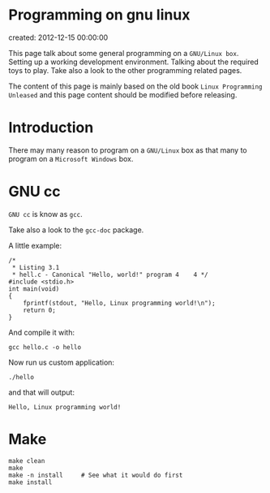 # Programming on gnu linux

created: 2012-12-15 00:00:00

This page talk about some general programming on a `GNU/Linux box`. Setting up a working development environment. Talking about the required toys to play. Take also a look to the other programming related pages.

The content of this page is mainly based on the old book `Linux Programming Unleased` and this page content should be modified before releasing.

# Introduction

There may many reason to program on a `GNU/Linux` box as that many to program on a `Microsoft Windows` box.

# GNU cc

`GNU cc` is know as `gcc`.

Take also a look to the `gcc-doc` package.

A little example:

    /*
     * Listing 3.1
     * hell.c - Canonical "Hello, world!" program 4    4 */
    #include <stdio.h>
    int main(void)
    {
        fprintf(stdout, "Hello, Linux programming world!\n");
        return 0;
    }

And compile it with:

    gcc hello.c -o hello

Now run us custom application:

    ./hello

and that will output:

    Hello, Linux programming world!

# Make

    make clean
    make
    make -n install     # See what it would do first
    make install
